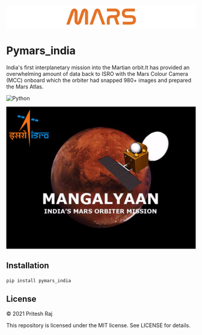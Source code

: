 ![alt text](https://github.com/Priteshraj10/Pymars_india/blob/master/files/mars-logo-title.png)
# Pymars_india
India's first interplanetary mission into the Martian orbit.It has provided an overwhelming amount of data back to ISRO with the Mars Colour Camera (MCC) onboard which the orbiter had snapped 980+ images and prepared the Mars Atlas.

![[Python](https://img.shields.io/pypi/pyversions/pymars_india.svg?style=plastic)](https://badge.fury.io/py/pymars_india)

![alt text](https://github.com/Priteshraj10/Pymars_india/blob/master/files/70685875.cms_.png)
## Installation
```pip install pymars_india```
## License

© 2021 Pritesh Raj

This repository is licensed under the MIT license. See LICENSE for details.
